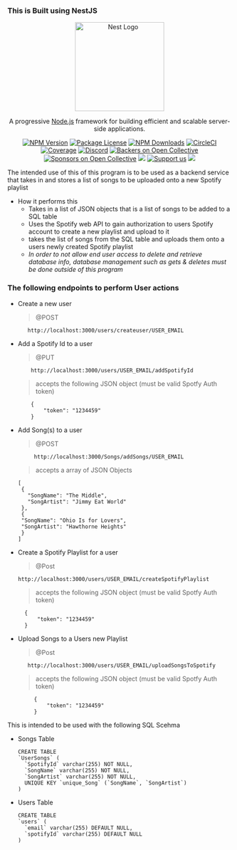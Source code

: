 

### This is Built using NestJS
<p align="center">
  <a href="http://nestjs.com/" target="blank"><img src="https://nestjs.com/img/logo-small.svg" width="200" alt="Nest Logo" /></a>
</p>

[circleci-image]: https://img.shields.io/circleci/build/github/nestjs/nest/master?token=abc123def456
[circleci-url]: https://circleci.com/gh/nestjs/nest

  <p align="center">A progressive <a href="http://nodejs.org" target="_blank">Node.js</a> framework for building efficient and scalable server-side applications.</p>
    <p align="center">
<a href="https://www.npmjs.com/~nestjscore" target="_blank"><img src="https://img.shields.io/npm/v/@nestjs/core.svg" alt="NPM Version" /></a>
<a href="https://www.npmjs.com/~nestjscore" target="_blank"><img src="https://img.shields.io/npm/l/@nestjs/core.svg" alt="Package License" /></a>
<a href="https://www.npmjs.com/~nestjscore" target="_blank"><img src="https://img.shields.io/npm/dm/@nestjs/common.svg" alt="NPM Downloads" /></a>
<a href="https://circleci.com/gh/nestjs/nest" target="_blank"><img src="https://img.shields.io/circleci/build/github/nestjs/nest/master" alt="CircleCI" /></a>
<a href="https://coveralls.io/github/nestjs/nest?branch=master" target="_blank"><img src="https://coveralls.io/repos/github/nestjs/nest/badge.svg?branch=master#9" alt="Coverage" /></a>
<a href="https://discord.gg/G7Qnnhy" target="_blank"><img src="https://img.shields.io/badge/discord-online-brightgreen.svg" alt="Discord"/></a>
<a href="https://opencollective.com/nest#backer" target="_blank"><img src="https://opencollective.com/nest/backers/badge.svg" alt="Backers on Open Collective" /></a>
<a href="https://opencollective.com/nest#sponsor" target="_blank"><img src="https://opencollective.com/nest/sponsors/badge.svg" alt="Sponsors on Open Collective" /></a>
  <a href="https://paypal.me/kamilmysliwiec" target="_blank"><img src="https://img.shields.io/badge/Donate-PayPal-ff3f59.svg"/></a>
    <a href="https://opencollective.com/nest#sponsor"  target="_blank"><img src="https://img.shields.io/badge/Support%20us-Open%20Collective-41B883.svg" alt="Support us"></a>
  <a href="https://twitter.com/nestframework" target="_blank"><img src="https://img.shields.io/twitter/follow/nestframework.svg?style=social&label=Follow"></a>
</p>
  <!--[![Backers on Open Collective](https://opencollective.com/nest/backers/badge.svg)](https://opencollective.com/nest#backer)
  [![Sponsors on Open Collective](https://opencollective.com/nest/sponsors/badge.svg)](https://opencollective.com/nest#sponsor)-->

The intended use of this of this program is to be used as a backend service that takes in and stores a list of songs to be uploaded onto a new  Spotify playlist

- How it performs this
  - Takes in a list of JSON objects that is a list of songs to be added to a SQL table
  - Uses the Spotify web API to gain authorization to users Spotify account to create a new playlist and upload to it
  - takes the list of songs from the SQL table and uploads them onto a users newly created Spotify playlist
  - *In order to not allow end user access to delete and retrieve database info, database management such as gets & deletes must be done outside of this program*

### The following endpoints to perform User actions
   - Create a new user
     > @POST
     ```
        http://localhost:3000/users/createuser/USER_EMAIL
     ```


  - Add a Spotify Id to a user
    > @PUT
    ```
        http://localhost:3000/users/USER_EMAIL/addSpotifyId
    ```
    > accepts the following JSON object (must be valid Spotfy Auth token)
    ```
        {
            "token": "1234459"
        }
     ```

-  Add Song(s) to a user
   >@POST
   ```
        http://localhost:3000/Songs/addSongs/USER_EMAIL
   ```
   >accepts a array of JSON Objects 
   ```
   [
    {
      "SongName": "The Middle",
      "SongArtist": "Jimmy Eat World"
    },
    {
    "SongName": "Ohio Is for Lovers",
    "SongArtist": "Hawthorne Heights"
    }
   ]
   ```

 - Create a Spotify Playlist for a user
      >@Post
      ```
      http://localhost:3000/users/USER_EMAIL/createSpotifyPlaylist
      ```
      >accepts the following JSON object (must be valid Spotfy Auth token)
      ```
        {
            "token": "1234459"
        }
      ```

- Upload Songs to a Users new Playlist
  >@Post
  ```
     http://localhost:3000/users/USER_EMAIL/uploadSongsToSpotify
  ```
  >accepts the following JSON object (must be valid Spotfy Auth token)
   ```
        {
            "token": "1234459"
        }
   ```

        
    
This is intended to be used with the following SQL Scehma 

- Songs Table
  ```
  CREATE TABLE
  `UserSongs` (
    `SpotifyId` varchar(255) NOT NULL,
    `SongName` varchar(255) NOT NULL,
    `SongArtist` varchar(255) NOT NULL,
    UNIQUE KEY `unique_Song` (`SongName`, `SongArtist`)
  ) 
  ```


- Users Table
  ```
  CREATE TABLE
  `users` (
    `email` varchar(255) DEFAULT NULL,
    `spotifyId` varchar(255) DEFAULT NULL
  ) 
  ```
